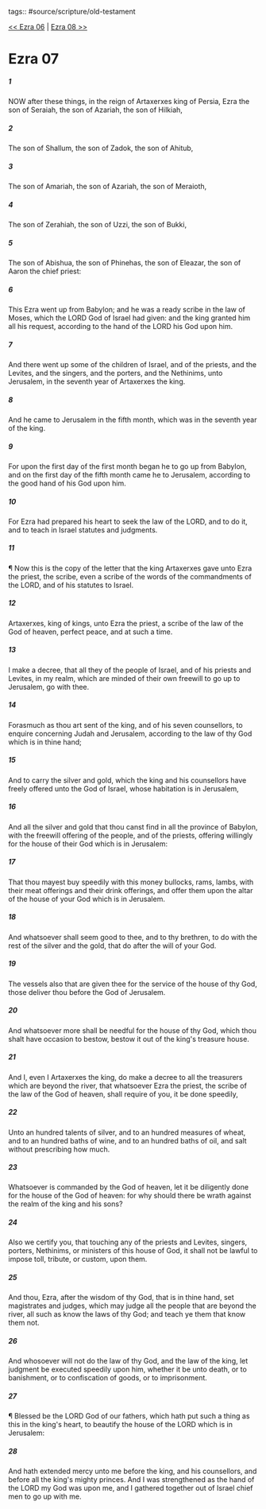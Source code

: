 tags:: #source/scripture/old-testament

[<< Ezra 06](/Old_Testament/15_Ezra/Ezra_06.md) | [Ezra 08 >>](/Old_Testament/15_Ezra/Ezra_08.md)

# Ezra 07

##### 1

NOW after these things, in the reign of Artaxerxes king of Persia, Ezra the son of Seraiah, the son of Azariah, the son of Hilkiah,

##### 2

The son of Shallum, the son of Zadok, the son of Ahitub,

##### 3

The son of Amariah, the son of Azariah, the son of Meraioth,

##### 4

The son of Zerahiah, the son of Uzzi, the son of Bukki,

##### 5

The son of Abishua, the son of Phinehas, the son of Eleazar, the son of Aaron the chief priest:

##### 6

This Ezra went up from Babylon; and he was a ready scribe in the law of Moses, which the LORD God of Israel had given: and the king granted him all his request, according to the hand of the LORD his God upon him.

##### 7

And there went up some of the children of Israel, and of the priests, and the Levites, and the singers, and the porters, and the Nethinims, unto Jerusalem, in the seventh year of Artaxerxes the king.

##### 8

And he came to Jerusalem in the fifth month, which was in the seventh year of the king.

##### 9

For upon the first day of the first month began he to go up from Babylon, and on the first day of the fifth month came he to Jerusalem, according to the good hand of his God upon him.

##### 10

For Ezra had prepared his heart to seek the law of the LORD, and to do it, and to teach in Israel statutes and judgments.

##### 11

¶ Now this is the copy of the letter that the king Artaxerxes gave unto Ezra the priest, the scribe, even a scribe of the words of the commandments of the LORD, and of his statutes to Israel.

##### 12

Artaxerxes, king of kings, unto Ezra the priest, a scribe of the law of the God of heaven, perfect peace, and at such a time.

##### 13

I make a decree, that all they of the people of Israel, and of his priests and Levites, in my realm, which are minded of their own freewill to go up to Jerusalem, go with thee.

##### 14

Forasmuch as thou art sent of the king, and of his seven counsellors, to enquire concerning Judah and Jerusalem, according to the law of thy God which is in thine hand;

##### 15

And to carry the silver and gold, which the king and his counsellors have freely offered unto the God of Israel, whose habitation is in Jerusalem,

##### 16

And all the silver and gold that thou canst find in all the province of Babylon, with the freewill offering of the people, and of the priests, offering willingly for the house of their God which is in Jerusalem:

##### 17

That thou mayest buy speedily with this money bullocks, rams, lambs, with their meat offerings and their drink offerings, and offer them upon the altar of the house of your God which is in Jerusalem.

##### 18

And whatsoever shall seem good to thee, and to thy brethren, to do with the rest of the silver and the gold, that do after the will of your God.

##### 19

The vessels also that are given thee for the service of the house of thy God, those deliver thou before the God of Jerusalem.

##### 20

And whatsoever more shall be needful for the house of thy God, which thou shalt have occasion to bestow, bestow it out of the king's treasure house.

##### 21

And I, even I Artaxerxes the king, do make a decree to all the treasurers which are beyond the river, that whatsoever Ezra the priest, the scribe of the law of the God of heaven, shall require of you, it be done speedily,

##### 22

Unto an hundred talents of silver, and to an hundred measures of wheat, and to an hundred baths of wine, and to an hundred baths of oil, and salt without prescribing how much.

##### 23

Whatsoever is commanded by the God of heaven, let it be diligently done for the house of the God of heaven: for why should there be wrath against the realm of the king and his sons?

##### 24

Also we certify you, that touching any of the priests and Levites, singers, porters, Nethinims, or ministers of this house of God, it shall not be lawful to impose toll, tribute, or custom, upon them.

##### 25

And thou, Ezra, after the wisdom of thy God, that is in thine hand, set magistrates and judges, which may judge all the people that are beyond the river, all such as know the laws of thy God; and teach ye them that know them not.

##### 26

And whosoever will not do the law of thy God, and the law of the king, let judgment be executed speedily upon him, whether it be unto death, or to banishment, or to confiscation of goods, or to imprisonment.

##### 27

¶ Blessed be the LORD God of our fathers, which hath put such a thing as this in the king's heart, to beautify the house of the LORD which is in Jerusalem:

##### 28

And hath extended mercy unto me before the king, and his counsellors, and before all the king's mighty princes. And I was strengthened as the hand of the LORD my God was upon me, and I gathered together out of Israel chief men to go up with me.
